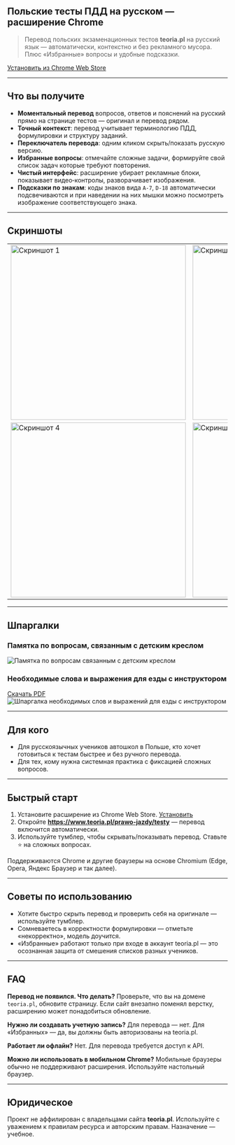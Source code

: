 ## Польские тесты ПДД на русском — расширение Chrome

> Перевод польских экзаменационных тестов **teoria.pl** на русский язык — автоматически, контекстно и без рекламного мусора. Плюс «Избранные» вопросы и удобные подсказки.

[Установить из Chrome Web Store](https://chromewebstore.google.com/)

---

## Что вы получите

- **Моментальный перевод** вопросов, ответов и пояснений на русский прямо на странице тестов — оригинал и перевод рядом.
- **Точный контекст**: перевод учитывает терминологию ПДД, формулировки и структуру заданий.
- **Переключатель перевода**: одним кликом скрыть/показать русскую версию.
- **Избранные вопросы**: отмечайте сложные задачи, формируйте свой список задач которые требуют повторения.
- **Чистый интерфейс**: расширение убирает рекламные блоки, показывает видео‑контролы, разворачивает изображения.
- **Подсказки по знакам**: коды знаков вида `A-7`, `D-18` автоматически подсвечиваются и при наведении на них мышки можно посмотреть изображение соответствующего знака.

---

## Скриншоты

<table>
  <tr>
    <td>
      <img src="https://raw.githubusercontent.com/pohape/teoria_pl_tests_translate/main/images/screenshots/1.png" alt="Скриншот 1" width="400">
    </td>
    <td>
      <img src="https://raw.githubusercontent.com/pohape/teoria_pl_tests_translate/main/images/screenshots/3.png" alt="Скриншот 3" width="400">
    </td>
  </tr>
  <tr>
    <td>
      <img src="https://raw.githubusercontent.com/pohape/teoria_pl_tests_translate/main/images/screenshots/4.png" alt="Скриншот 4" width="400">
    </td>
    <td>
      <img src="https://raw.githubusercontent.com/pohape/teoria_pl_tests_translate/main/images/screenshots/2.png" alt="Скриншот 2" width="400">
    </td>
  </tr>
</table>

---

## Шпаргалки

### Памятка по вопросам, связанным с детским креслом

![Памятка по вопросам связанным с детским креслом](https://raw.githubusercontent.com/pohape/teoria_pl_tests_translate/main/images/notatki/fotelik.png)

### Необходимые слова и выражения для езды с инструктором

[Скачать PDF](https://raw.githubusercontent.com/pohape/teoria_pl_tests_translate/main/jazda.pdf)
![Шпаргалка необходимых слов и выражений для езды с инструктором](https://raw.githubusercontent.com/pohape/teoria_pl_tests_translate/main/images/notatki/jazda.png)

---

## Для кого

- Для русскоязычных учеников автошкол в Польше, кто хочет готовиться к тестам быстрее и без ручного перевода.
- Для тех, кому нужна системная практика с фиксацией сложных вопросов.

---

## Быстрый старт

1. Установите расширение из Chrome Web Store.
   [Установить](https://chromewebstore.google.com/)
2. Откройте **https://www.teoria.pl/prawo-jazdy/testy** — перевод включится автоматически.
3. Используйте тумблер, чтобы скрывать/показывать перевод. Ставьте ⭐ на сложных вопросах.

Поддерживаются Chrome и другие браузеры на основе Chromium (Edge, Opera, Яндекс Браузер и так далее).

---

## Советы по использованию

- Хотите быстро скрыть перевод и проверить себя на оригинале — используйте тумблер.
- Сомневаетесь в корректности формулировки — отметьте «некорректно», модель доучится.
- «Избранные» работают только при входе в аккаунт teoria.pl — это осознанная защита от смешения списков разных учеников.

---

## FAQ

**Перевод не появился. Что делать?**
Проверьте, что вы на домене `teoria.pl`, обновите страницу. Если сайт внезапно поменял верстку, расширению может понадобиться обновление.

**Нужно ли создавать учетную запись?**
Для перевода — нет. Для «Избранных» — да, вы должны быть авторизованы на teoria.pl.

**Работает ли офлайн?**
Нет. Для перевода требуется доступ к API.

**Можно ли использовать в мобильном Chrome?**
Мобильные браузеры обычно не поддерживают расширения. Используйте настольный браузер.

---

## Юридическое

Проект не аффилирован с владельцами сайта **teoria.pl**. Используйте с уважением к правилам ресурса и авторским правам. Назначение — учебное.
